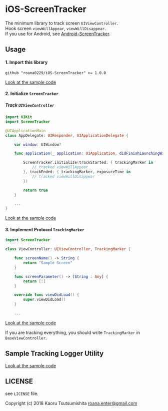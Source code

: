 # iOS-ScreenTracker

The minimum library to track screen `UIViewController`.  
Hook screen `viewWillAppear`, `viewWillDisappear`.  
If you use for Android, see [Android-ScreenTracker](https://github.com/roana0229/Android-ScreenTracker).

## Usage

#### 1. Import this library

```
github "roana0229/iOS-ScreenTracker" >= 1.0.0
```

[Look at the sample code](https://github.com/roana0229/iOS-ScreenTracker/blob/master/iOS-ScreenTrackerExample/Cartfile)

#### 2. Initialize `ScreenTracker`

##### Track `UIViewController`

```.swift
import UIKit
import ScreenTracker

@UIApplicationMain
class AppDelegate: UIResponder, UIApplicationDelegate {

    var window: UIWindow?

    func application(_ application: UIApplication, didFinishLaunchingWithOptions launchOptions: [UIApplicationLaunchOptionsKey: Any]?) -> Bool {

        ScreenTracker.initialize(trackStarted: { trackingMarker in
            // tracked viewWillAppear
        }, trackEnded: { trackingMarker, exposureTime in
            // tracked viewWillDisappear
        })

        return true
    }

    ...
}
```

[Look at the sample code](https://github.com/roana0229/iOS-ScreenTracker/blob/master/iOS-ScreenTrackerExample/iOS-ScreenTrackerExample/AppDelegate.swift#L20)


#### 3. Implement Protocol `TrackingMarker`

```.swift
import ScreenTracker

class ViewController: UIViewController, TrackingMarker {

    func screenName() -> String {
        return "Sample Screen"
    }

    func screenParameter() -> [String : Any] {
        return [:]
    }

    override func viewDidLoad() {
        super.viewDidLoad()
    }

    ...

```

[Look at the sample code](https://github.com/roana0229/iOS-ScreenTracker/blob/master/iOS-ScreenTrackerExample/iOS-ScreenTrackerExample/ViewController.swift#L12)

If you are tracking everything, you should write `TrackingMarker` in `BaseViewController`.

## Sample Tracking Logger Utility

[Look at the sample code](https://github.com/roana0229/iOS-ScreenTracker/blob/master/iOS-ScreenTrackerExample/iOS-ScreenTrackerExample/TrackingLogger.swift)


## LICENSE

see `LICENSE` file.

Copyright (c) 2018 Kaoru Tsutsumishita <roana.enter@gmail.com>
